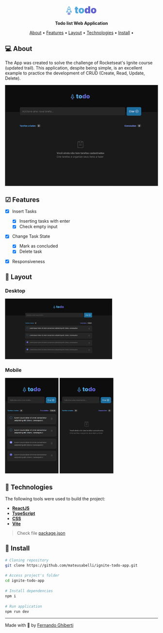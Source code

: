 <p align="center">
  <img width="20%" src="./src/assets/todo-logo.svg" />
</p>

<p align="center">
    <strong>Todo list Web Application</strong>
</p>

<p align="center">
 <a href="#-about">About</a> •
 <a href="#-features">Features</a> • 
 <a href="#-layout">Layout</a> • 
 <a href="#-technologies">Technologies</a> • 
 <a href="#-install">Install</a> • 
</p>

## 💻 About

The App was created to solve the challenge of Rocketseat's Ignite course (updated trail). This application, despite being simple, is an excellent example to practice the development of CRUD (Create, Read, Update, Delete).

<p align="center">
  <img src="src/assets/app-preview.gif">
</p>


## ☑ Features

- [x] Insert Tasks
  - [x] Inserting tasks with enter
  - [x] Check empty input
- [x] Change Task State
  - [x] Mark as concluded
  - [x] Delete task
- [x] Responsiveness


## 🎨 Layout

### Desktop

<p align="left"> 
  <img src="src/assets/desktop-screenshot.png" width="70%">
</p>

### Mobile

<p align="left">       
  <img src="src/assets/mobile-screenshot-1.png" width="35%">
  <img src="src/assets/mobile-screenshot-2.png" width="35%">
</p>

## 🔨 Technologies

The following tools were used to build the project:

- **[ReactJS](https://reactjs.org/)**
- **[TypeScript](https://www.typescriptlang.org/)**
- **[CSS](https://www.w3.org/Style/CSS/)**
- **[Vite](https://vitejs.dev/)**

> Check file [package.json](https://github.com/ghiberti85/ignite-todo-list/blob/main/package.json)


## 🚀 Install

```bash
# Cloning repository
git clone https://github.com/mateusabelli/ignite-todo-app.git

# Access project's folder
cd ignite-todo-app

# Install dependencies
npm i

# Run application
npm run dev

```

---

Made with 💜 by [Fernando Ghiberti](https://github.com/ghiberti85)